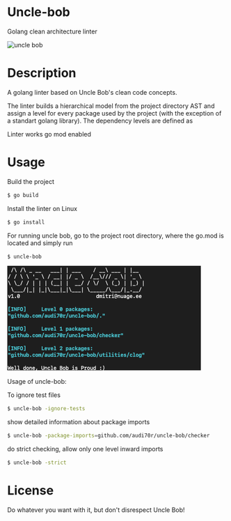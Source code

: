 # Uncle-bob
Golang clean architecture linter

![uncle bob](https://habrastorage.org/files/938/553/6f2/9385536f2f3649fdba1cf361dce6480a.jpg)

# Description

A golang linter based on Uncle Bob's clean code concepts.

The linter builds a hierarchical model from the project directory AST and assign a level for every 
package used by the project (with the exception of a standart golang library). The dependency 
levels are defined as 

Linter works go mod enabled

# Usage

Build the project
```bash
$ go build
```

Install the linter on Linux
```bash
$ go install
```

For running uncle bob, go to the project root directory, 
where the go.mod is located and simply run
```bash
$ uncle-bob
```

![uncle bob](uncle-bob-example.png)

Usage of uncle-bob:


To ignore test files
```bash
$ uncle-bob -ignore-tests
```

show detailed information about package imports
```bash
$ uncle-bob -package-imports=github.com/audi70r/uncle-bob/checker
``` 

do strict checking, allow only one level inward imports
```bash
$ uncle-bob -strict
``` 

# License
Do whatever you want with it, but don't disrespect Uncle Bob!
